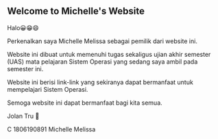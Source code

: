 ## Welcome to Michelle's Website

Halo😀😁😄 

Perkenalkan saya Michelle Melissa sebagai pemilik dari website ini.

Website ini dibuat untuk memenuhi tugas sekaligus ujian akhir semester (UAS) mata pelajaran Sistem Operasi yang sedang saya ambil pada semester ini.

Website ini berisi link-link yang sekiranya dapat bermanfaat untuk mempelajari Sistem Operasi.

Semoga website ini dapat bermanfaat bagi kita semua.

Jolan Tru 🙏

C 1806190891 Michelle Melissa
